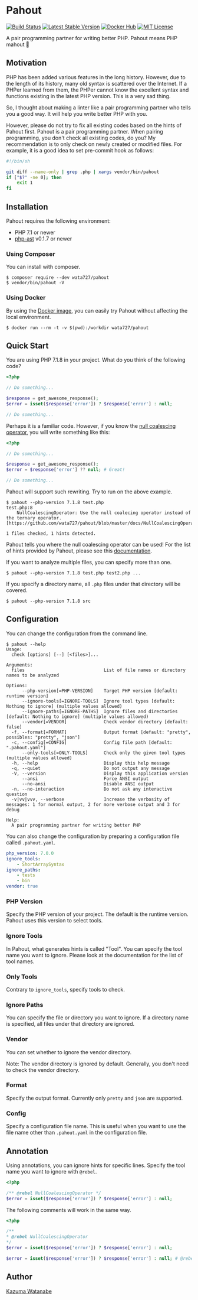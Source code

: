 # Pahout
[![Build Status](https://travis-ci.org/wata727/pahout.svg?branch=master)](https://travis-ci.org/wata727/pahout)
[![Latest Stable Version](https://poser.pugx.org/wata727/pahout/v/stable)](https://packagist.org/packages/wata727/pahout)
[![Docker Hub](https://img.shields.io/badge/docker-ready-blue.svg)](https://hub.docker.com/r/wata727/pahout/)
[![MIT License](http://img.shields.io/badge/license-MIT-blue.svg?style=flat)](LICENSE)

A pair programming partner for writing better PHP. Pahout means PHP mahout :elephant:

## Motivation

PHP has been added various features in the long history. However, due to the length of its history, many old syntax is scattered over the Internet. If a PHPer learned from them, the PHPer cannot know the excellent syntax and functions existing in the latest PHP version. This is a very sad thing.

So, I thought about making a linter like a pair programming partner who tells you a good way. It will help you write better PHP with you.

However, please do not try to fix all existing codes based on the hints of Pahout first. Pahout is a pair programming partner. When pairing programming, you don't check all existing codes, do you? My recommendation is to only check on newly created or modified files. For example, it is a good idea to set pre-commit hook as follows:

```sh
#!/bin/sh

git diff --name-only | grep .php | xargs vendor/bin/pahout
if ["$?" -ne 0]; then
    exit 1
fi
```

## Installation

Pahout requires the following environment:

- PHP 7.1 or newer
- [php-ast](https://github.com/nikic/php-ast) v0.1.7 or newer

### Using Composer

You can install with composer.

```
$ composer require --dev wata727/pahout
$ vendor/bin/pahout -V
```

### Using Docker

By using the [Docker image](https://hub.docker.com/r/wata727/pahout/), you can easily try Pahout without affecting the local environment.

```
$ docker run --rm -t -v $(pwd):/workdir wata727/pahout
```

## Quick Start

You are using PHP 7.1.8 in your project. What do you think of the following code?

```php
<?php

// Do something...

$response = get_awesome_response();
$error = isset($response['error']) ? $response['error'] : null;

// Do something...

```

Perhaps it is a familiar code. However, if you know the [null coalescing operator](https://secure.php.net/manual/en/language.operators.comparison.php#language.operators.comparison.coalesce), you will write something like this:

```php
<?php

// Do something...

$response = get_awesome_response();
$error = $response['error'] ?? null; # Great!

// Do something...

```

Pahout will support such rewriting. Try to run on the above example.

```
$ pahout --php-version 7.1.8 test.php
test.php:8
    NullCoalescingOperator: Use the null coalecing operator instead of the ternary operator. [https://github.com/wata727/pahout/blob/master/docs/NullCoalescingOperator.md]

1 files checked, 1 hints detected.
```

Pahout tells you where the null coalescing operator can be used! For the list of hints provided by Pahout, please see this [documentation](docs).

If you want to analyze multiple files, you can specify more than one.

```
$ pahout --php-version 7.1.8 test.php test2.php ...
```

If you specify a directory name, all `.php` files under that directory will be covered.

```
$ pahout --php-version 7.1.8 src
```

## Configuration

You can change the configuration from the command line.

```
$ pahout --help
Usage:
  check [options] [--] [<files>]...

Arguments:
  files                              List of file names or directory names to be analyzed

Options:
      --php-version[=PHP-VERSION]    Target PHP version [default: runtime version]
      --ignore-tools[=IGNORE-TOOLS]  Ignore tool types [default: Nothing to ignore] (multiple values allowed)
      --ignore-paths[=IGNORE-PATHS]  Ignore files and directories [default: Nothing to ignore] (multiple values allowed)
      --vendor[=VENDOR]              Check vendor directory [default: false]
  -f, --format[=FORMAT]              Output format [default: "pretty", possibles: "pretty", "json"]
  -c, --config[=CONFIG]              Config file path [default: ".pahout.yaml"]
      --only-tools[=ONLY-TOOLS]      Check only the given tool types (multiple values allowed)
  -h, --help                         Display this help message
  -q, --quiet                        Do not output any message
  -V, --version                      Display this application version
      --ansi                         Force ANSI output
      --no-ansi                      Disable ANSI output
  -n, --no-interaction               Do not ask any interactive question
  -v|vv|vvv, --verbose               Increase the verbosity of messages: 1 for normal output, 2 for more verbose output and 3 for debug

Help:
  A pair programming partner for writing better PHP
```

You can also change the configuration by preparing a configuration file called `.pahout.yaml`.

```yaml
php_version: 7.0.0
ignore_tools:
    - ShortArraySyntax
ignore_paths:
    - tests
    - bin
vendor: true
```

### PHP Version

Specify the PHP version of your project. The default is the runtime version. Pahout uses this version to select tools.

### Ignore Tools

In Pahout, what generates hints is called "Tool". You can specify the tool name you want to ignore. Please look at the documentation for the list of tool names.

### Only Tools

Contrary to `ignore_tools`, specify tools to check.

### Ignore Paths

You can specify the file or directory you want to ignore. If a directory name is specified, all files under that directory are ignored.

### Vendor

You can set whether to ignore the vendor directory.

Note: The vendor directory is ignored by default. Generally, you don't need to check the vendor directory.

### Format

Specify the output format. Currently only `pretty` and `json` are supported.

### Config

Specify a configuration file name. This is useful when you want to use the file name other than `.pahout.yaml` in the configuration file.

## Annotation

Using annotations, you can ignore hints for specific lines. Specify the tool name you want to ignore with `@rebel`.

```php
<?php

/** @rebel NullCoalescingOperator */
$error = isset($response['error']) ? $response['error'] : null;
```

The following comments will work in the same way.

```php
<?php

/**
* @rebel NullCoalescingOperator
*/
$error = isset($response['error']) ? $response['error'] : null;

$error = isset($response['error']) ? $response['error'] : null; # @rebel NullCoalescingOperator
```

## Author

[Kazuma Watanabe](https://github.com/wata727)
